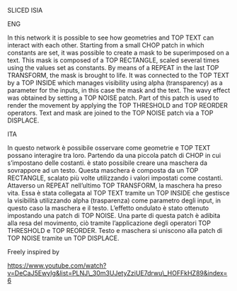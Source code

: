 ﻿SLICED ISIA



ENG

In this network it is possible to see how geometries and TOP TEXT can interact with each other. Starting from a small CHOP patch in which constants are set, it was possible to create a mask to be superimposed on a text. This mask is composed of a TOP RECTANGLE, scaled several times using the values set as constants. By means of a REPEAT in the last TOP TRANSFORM, the mask is brought to life. It was connected to the TOP TEXT by a TOP INSIDE which manages visibility using alpha (transparency) as a parameter for the inputs, in this case the mask and the text. The wavy effect was obtained by setting a TOP NOISE patch. Part of this patch is used to render the movement by applying the TOP THRESHOLD and TOP REORDER operators. Text and mask are joined to the TOP NOISE patch via a TOP DISPLACE. 

ITA

In questo network è possibile osservare come geometrie e TOP TEXT possano interagire tra loro. Partendo da una piccola patch di CHOP in cui s’impostano delle costanti. è stato possibile creare una maschera da sovrappore ad un testo. Questa maschera è composta da un TOP RECTANGLE, scalato più volte utilizzando i valori impostati come costanti. Attaverso un REPEAT nell’ultimo TOP TRANSFORM, la maschera ha preso vita. Essa è stata collegata al TOP TEXT tramite un TOP INSIDE che gestisce la visibilità utilizzando alpha (trasparenza) come parametro degli input, in questo caso la maschera e il testo. L’effetto ondulato è stato ottenuto impostando una patch di TOP NOISE. Una parte di questa patch è adibita alla resa del movimento, ciò tramite l’applicazione degli operatori TOP THRESHOLD e TOP REORDER. Testo e maschera si uniscono alla patch di TOP NOISE tramite un TOP DISPLACE. 


Freely inspired by

https://www.youtube.com/watch?v=DeCaJ5EwyIg&list=PLNJ\_30m3UJetyZziUE7drwu\_HOFFkHZ89&index=6
